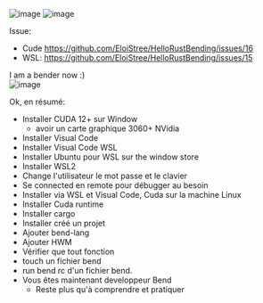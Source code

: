 
![image](https://github.com/EloiStree/HelloRustBending/assets/20149493/e41410a2-462f-4d12-9beb-e6428fcfc78a)
![image](https://github.com/EloiStree/HelloRustBending/assets/20149493/ff62977f-c74a-4a91-bf67-0ece5ba3e07f)

Issue:
- Cude https://github.com/EloiStree/HelloRustBending/issues/16
- WSL: https://github.com/EloiStree/HelloRustBending/issues/15


I am a bender now :)  
![image](https://github.com/EloiStree/HelloRustBending/assets/20149493/a01823bc-3c9f-4002-8ff4-b2f88e7af559)  



Ok, en résumé:

- Installer CUDA 12+ sur Window
  - avoir un carte graphique 3060+ NVidia 
- Installer Visual Code
- Installer Visual Code WSL
- Installer Ubuntu  pour WSL sur the window store
- Installer WSL2
- Change l'utilisateur le mot passe et le clavier
- Se connected en remote pour débugger au besoin
- Installer via WSL et Visual Code,  Cuda sur la machine Linux
- Installer Cuda runtime
- Installer cargo
- Installer créé un projet
- Ajouter bend-lang
- Ajouter HWM
- Vérifier que tout fonction
- touch un fichier bend
- run bend rc d'un fichier bend.
- Vous êtes maintenant developpeur Bend
  - Reste plus qu'à comprendre et pratiquer 
